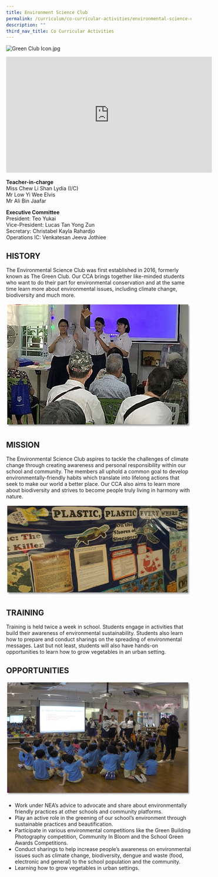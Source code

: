 ```yaml
---
title: Environment Science Club
permalink: /curriculum/co-curricular-activities/environmental-science-club/
description: ""
third_nav_title: Co Curricular Activities
---
```

![Green Club Icon.jpg](https://temaseksec.moe.edu.sg/qql/slot/u187/CCA/Green%20Club%20Icon.jpg)

<iframe width="560" height="315" src="https://www.youtube.com/embed/5DBVqQ7HTwM" title="YouTube video player" frameborder="0" allow="accelerometer; autoplay; clipboard-write; encrypted-media; gyroscope; picture-in-picture" allowfullscreen></iframe>

**Teacher-in-charge**  
Miss Chew Li Shan Lydia (I/C)  
Mr Low Yi Wee Elvis  
Mr Ali Bin Jaafar  
  
**Executive Committee**  
President: Teo Yukai  
Vice-President: Lucas Tan Yong Zun  
Secretary: Christabel Kayla Rahardjo  
Operations IC: Venkatesan Jeeva Jothiee

## HISTORY


The Environmental Science Club was first established in 2016, formerly known as The Green Club. Our CCA brings together like-minded students who want to do their part for environmental conservation and at the same time learn more about environmental issues, including climate change, biodiversity and much more.  
  
![gc1.png](/images/gc1.png)

## MISSION


The Environmental Science Club aspires to tackle the challenges of climate change through creating awareness and personal responsibility within our school and community. The members all uphold a common goal to develop environmentally-friendly habits which translate into lifelong actions that seek to make our world a better place. Our CCA also aims to learn more about biodiversity and strives to become people truly living in harmony with nature.  
  
![gc.jpg](/images/gc.jpg)

## TRAINING


Training is held twice a week in school. Students engage in activities that build their awareness of environmental sustainability. Students also learn how to prepare and conduct sharings on the spreading of environmental messages. Last but not least, students will also have hands-on opportunities to learn how to grow vegetables in an urban setting.

## OPPORTUNITIES


  
![gc2.jpg](/images/gc2.jpg)  

*   Work under NEA’s advice to advocate and share about environmentally friendly practices at other schools and community platforms.
*   Play an active role in the greening of our school’s environment through sustainable practices and beautification.
*   Participate in various environmental competitions like the Green Building Photography competition, Community In Bloom and the School Green Awards Competitions.
*   Conduct sharings to help increase people’s awareness on environmental issues such as climate change, biodiversity, dengue and waste (food, electronic and general) to the school population and the community.
*   Learning how to grow vegetables in urban settings.